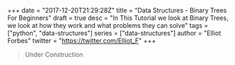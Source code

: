 +++
date = "2017-12-20T21:29:28Z"
title = "Data Structures - Binary Trees For Beginners"
draft = true
desc = "In This Tutorial we look at Binary Trees, we look at how they work and what problems they can solve"
tags = ["python", "data-structures"]
series = ["data-structures"]
author = "Elliot Forbes"
twitter = "https://twitter.com/Elliot_F"
+++

> Under Construction